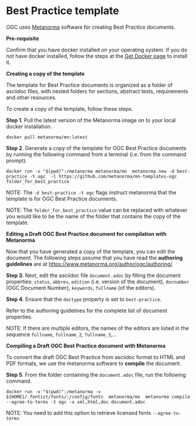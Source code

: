 # Best Practice template

OGC uses [Metanorma](https://www.metanorma.org) software for creating Best Practice documents.

**Pre-requisite**

Confirm that you have docker installed on your operating system. If you do not have docker installed, follow the steps at the [Get Docker page](https://docs.docker.com/get-docker/) to install it.

**Creating a copy of the template**

The template for Best Practice documents is organized as a folder of asciidoc files, with nested folders for sections, abstract tests, requirements and other resources.

To create a copy of the template, follow these steps.

**Step 1**. Pull the latest version of the Metanorma image on to your local docker installation.

`docker pull metanorma/mn:latest`

**Step 2**.  Generate a copy of the template for OGC Best Practice documents by running the following command from a terminal (i.e. from the command prompt).

`docker run -v "$(pwd)":/metanorma metanorma/mn  metanorma new -d best-practice -t ogc  -l https://github.com/metanorma/mn-templates-ogc folder_for_best_practice`

NOTE: The `-d best-practice -t ogc` flags instruct metanorma that the template is for OGC Best Practice documents.

NOTE: The `folder_for_best_practice` value can be replaced with whatever you would like to be the name of the folder that contains the copy of the template.

**Editing a Draft OGC Best Practice document for compilation with Metanorma**

Now that you have generated a copy of the template, you can edit the document. The following steps assume that you have read the **authoring guidelines** are at https://www.metanorma.org/author/ogc/authoring/

**Step 3**. Next, edit the asciidoc file `document.adoc` by filling the document properties: `status`, `abbrev`, `edition` (i.e. version of the document), `docnumber` (OGC Document Number), `keywords`, `fullname` (of the editors).

**Step 4**. Ensure that the `doctype` property is set to `best-practice`.

Refer to the authoring guidelines for the complete list of document properties.

NOTE: If there are multiple editors, the names of the editors are listed in the sequence `fullname`, `fullname_2`, `fullname_3`,...

**Compiling a Draft OGC Best Practice document with Metanorma**

To convert the draft OGC Best Practice from asciidoc format to HTML and PDF formats, we use the metanorma software to **compile** the document.

**Step 5**. From the folder containing the `document.adoc` file, run the following command.

`docker run -v "$(pwd)":/metanorma -v ${HOME}/.fontist/fonts/:/config/fonts  metanorma/mn  metanorma compile --agree-to-terms -t ogc -x xml,html,doc document.adoc`

NOTE: You need to add this option to retrieve licensed fonts  `--agree-to-terms`
